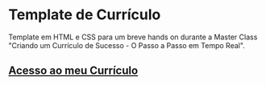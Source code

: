 # Template de Currículo 

Template em HTML e CSS para um breve hands on durante a Master Class "Criando um Currículo de Sucesso - O Passo a Passo em Tempo Real".

## [Acesso ao meu Currículo](https://ianboais.github.io/resume/)
